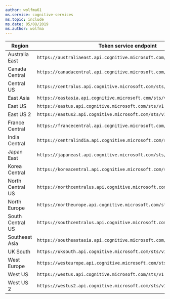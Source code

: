 ```yaml
---
author: wolfma61
ms.service: cognitive-services
ms.topic: include
ms.date: 05/08/2019
ms.author: wolfma
---
```


Region|	Token service endpoint
-|-
Australia East | `https://australiaeast.api.cognitive.microsoft.com/sts/v1.0/issueToken`
Canada Central | `https://canadacentral.api.cognitive.microsoft.com/sts/v1.0/issueToken`
Central US | `https://centralus.api.cognitive.microsoft.com/sts/v1.0/issueToken`
East Asia | `https://eastasia.api.cognitive.microsoft.com/sts/v1.0/issueToken`
East US | `https://eastus.api.cognitive.microsoft.com/sts/v1.0/issueToken`
East US 2 | `https://eastus2.api.cognitive.microsoft.com/sts/v1.0/issueToken`
France Central | `https://francecentral.api.cognitive.microsoft.com/sts/v1.0/issueToken`
India Central | `https://centralindia.api.cognitive.microsoft.com/sts/v1.0/issueToken`
Japan East | `https://japaneast.api.cognitive.microsoft.com/sts/v1.0/issueToken`
Korea Central | `https://koreacentral.api.cognitive.microsoft.com/sts/v1.0/issueToken`
North Central US | `https://northcentralus.api.cognitive.microsoft.com/sts/v1.0/issueToken`
North Europe | `https://northeurope.api.cognitive.microsoft.com/sts/v1.0/issueToken`
South Central US | `https://southcentralus.api.cognitive.microsoft.com/sts/v1.0/issueToken`
Southeast Asia | `https://southeastasia.api.cognitive.microsoft.com/sts/v1.0/issueToken`
UK South | `https://uksouth.api.cognitive.microsoft.com/sts/v1.0/issueToken`
West Europe | `https://westeurope.api.cognitive.microsoft.com/sts/v1.0/issueToken`
West US | `https://westus.api.cognitive.microsoft.com/sts/v1.0/issueToken`
West US 2 | `https://westus2.api.cognitive.microsoft.com/sts/v1.0/issueToken`
